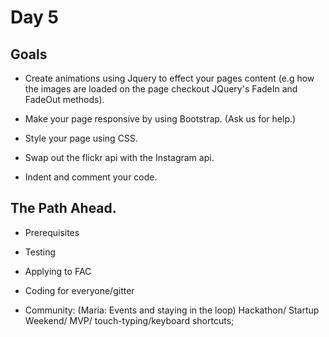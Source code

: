 # Day 5

## Goals

* Create animations using Jquery to effect your pages content (e.g how the images are loaded on the page checkout JQuery's FadeIn and FadeOut methods). 

* Make your page responsive by using Bootstrap. (Ask us for help.)

* Style your page using CSS. 

* Swap out the flickr api with the Instagram api.

* Indent and comment your code.


## The Path Ahead.

* Prerequisites

* Testing

* Applying to FAC

* Coding for everyone/gitter

* Community: (Maria: Events and staying in the loop) Hackathon/ Startup Weekend/ MVP/ touch-typing/keyboard shortcuts;